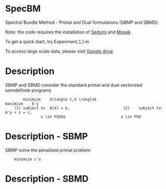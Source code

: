 # SpecBM
Spectral Bundle Method - Primal and Dual formulations (SBMP and SBMD).

Note: the code requires the installation of [Sedumi](https://sedumi.ie.lehigh.edu/) and [Mosek](https://www.mosek.com/).

To get a quick start, try Experiment_1_1.m


To access large scale data, please visit [Google drive](https://drive.google.com/drive/folders/101KqJ56fwcZMuYuTTpwUASnevcnB2frt?usp=drive_link).


# Description
SBMP and SBMD consider the standard primal and dual vectorized semidefinite programs
```
		minimize 	$\langle C,X \rangle$						maximize 	b'y
	(1)	subject to	A(X) = b,				         (2)	subject to	A'y + z = c,	
				x \in PSD$$							z \in PSD
```

# Description - SBMP
SBMP solve the penalized primal problem
```
	minimize c'x 
```


# Description - SBMD
